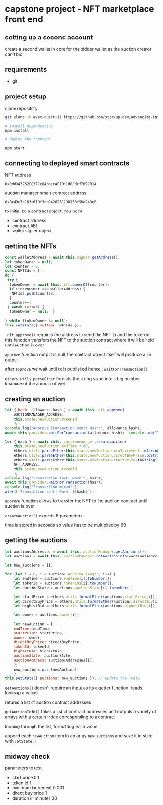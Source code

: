 # capstone project - NFT marketplace front end

## setting up a second account

create a second wallet in core for the bidder wallet as the auction creator can't bid 

## requirements

- git

## project setup

clone repository

```sh
git clone -b avax-quest-11 https://github.com/stackup-dev/advancing-into-avalanche.git

# install dependencies
npm install

# deploy the frontend

npm start
```

## connecting to deployed smart contracts

NFT address

`0x0dd943252F037Cc84beeeAF1Df1d8Fdcf709C914`

auction manager smart contract address

`0xBc49c7c183e61Df3abD426231290153f96e243eB`

to initialize a contract object, you need 
- contract address
- contract ABI
- wallet signer object

## getting the NFTs

```js
const walletAddress = await this.signer.getAddress(); 
let tokenOwner = null; 
let counter = 0; 
const NFTIds = []; 
do { 
 try { 
  tokenOwner = await this._nft.ownerOf(counter); 
  if (tokenOwner === walletAddress) { 
   NFTIds.push(counter); 
  } 
  counter++; 
 } catch (error) { 
  tokenOwner = null;  } 
 
} while (tokenOwner != null); 
this.setState({ myItems: NFTIds });
```

`_nft.approve()` requires the address to send the NFT to and the token id, this function transfers the NFT to the auction contract where it will be held until auction is over

`approve` function output is null, the contract object itself will produce a an output

after `approve` we wait until tx is published hence `.waitForTransaction()` 

`ethers.utils.parseEther` formats the string value into a big number instance of the amount of wei

## creating an auction

```js
let { hash: allowance_hash } = await this._nft.approve( 
 	AUCTIONMANAGER_ADDRESS, 
 	this.state.newAuction.tokenId 
	);  
console.log("Approve Transaction sent! Hash:", allowance_hash); 
await this.provider.waitForTransaction(allowance_hash);  console.log("Transaction mined!"); 
  
let { hash } = await this._auctionManager.createAuction( 
 	this.state.newAuction.endTime * 60,  
 	ethers.utils.parseEther(this.state.newAuction.minIncrement.toString()),  
 	ethers.utils.parseEther(this.state.newAuction.directBuyPrice.toString()),  
 	ethers.utils.parseEther(this.state.newAuction.startPrice.toString()),     
 	NFT_ADDRESS,  
 	this.state.newAuction.tokenId  
	); 
console.log("Transaction sent! Hash:", hash); 
await this.provider.waitForTransaction(hash);   
console.log("Transaction mined!"); 
alert(`Transaction sent! Hash: ${hash}`);
```

`approve` function allows to transfer the NFT to the auction contract until auction is over

`createAuction()` expects 6 parameters

time is stored in seconds so value has to be multiplied by 60

## getting the auctions

```js
let auctionsAddresses = await this._auctionManager.getAuctions();  
let auctions = await this._auctionManager.getAuctionInfo(auctionsAddresses);  
  
let new_auctions = []; 
 
for (let i = 0; i < auctions.endTime.length; i++) { 
 	let endTime = auctions.endTime[i].toNumber(); 
 	let tokenId = auctions.tokenIds[i].toNumber(); 
 	let auctionState = auctions.auctionState[i].toNumber(); 
  
 	let startPrice = ethers.utils.formatEther(auctions.startPrice[i]); 
 	let directBuyPrice = ethers.utils.formatEther(auctions.directBuy[i]); 
 	let highestBid = ethers.utils.formatEther(auctions.highestBid[i]); 
  
 	let owner = auctions.owner[i]; 
  
 	let newAuction = { 
  	endTime: endTime, 
  	startPrice: startPrice, 
  	owner: owner, 
  	directBuyPrice: directBuyPrice, 
  	tokenId: tokenId, 
  	highestBid: highestBid, 
  	auctionState: auctionState, 
  	auctionAddress: auctionsAddresses[i], 
 	}; 
 	new_auctions.push(newAuction); 
	} 
this.setState({ auctions: new_auctions }); // Update the state
```

`getAuctions()` doesn't require an input as its a getter function (reads, looksup a value)

returns a list of auction contract addresses

`getAuctionInfo()` takes a list of contract addresses and outputs a variety of arrays with a certain index corresponding to a contract

looping through the list, formatting each value 

append each `newAuction` item to an array `new_auctions` and save it in state with `setState()`

## midway check

parameters to test
- start price 0.1 
- token id 1
- minimum increment 0.001
- direct buy price 1
- duration in minutes 30
